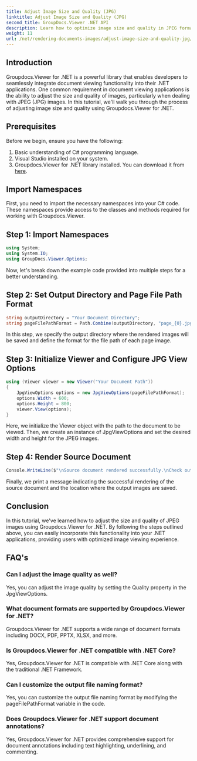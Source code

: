 ```yaml
---
title: Adjust Image Size and Quality (JPG)
linktitle: Adjust Image Size and Quality (JPG)
second_title: GroupDocs.Viewer .NET API
description: Learn how to optimize image size and quality in JPEG format using Groupdocs.Viewer for .NET. Enhance your document viewing experience.
weight: 11
url: /net/rendering-documents-images/adjust-image-size-and-quality-jpg/
---
```

## Introduction
Groupdocs.Viewer for .NET is a powerful library that enables developers to seamlessly integrate document viewing functionality into their .NET applications. One common requirement in document viewing applications is the ability to adjust the size and quality of images, particularly when dealing with JPEG (JPG) images. In this tutorial, we'll walk you through the process of adjusting image size and quality using Groupdocs.Viewer for .NET.
## Prerequisites
Before we begin, ensure you have the following:
1. Basic understanding of C# programming language.
2. Visual Studio installed on your system.
3. Groupdocs.Viewer for .NET library installed. You can download it from [here](https://releases.groupdocs.com/viewer/net/).

## Import Namespaces
First, you need to import the necessary namespaces into your C# code. These namespaces provide access to the classes and methods required for working with Groupdocs.Viewer.
## Step 1: Import Namespaces
```csharp
using System;
using System.IO;
using GroupDocs.Viewer.Options;
```

Now, let's break down the example code provided into multiple steps for a better understanding.
## Step 2: Set Output Directory and Page File Path Format
```csharp
string outputDirectory = "Your Document Directory";
string pageFilePathFormat = Path.Combine(outputDirectory, "page_{0}.jpg");
```
In this step, we specify the output directory where the rendered images will be saved and define the format for the file path of each page image.
## Step 3: Initialize Viewer and Configure JPG View Options
```csharp
using (Viewer viewer = new Viewer("Your Document Path"))
{
    JpgViewOptions options = new JpgViewOptions(pageFilePathFormat);
    options.Width = 600;
    options.Height = 800;
    viewer.View(options);
}
```
Here, we initialize the Viewer object with the path to the document to be viewed. Then, we create an instance of JpgViewOptions and set the desired width and height for the JPEG images.
## Step 4: Render Source Document
```csharp
Console.WriteLine($"\nSource document rendered successfully.\nCheck output in {outputDirectory}.");
```
Finally, we print a message indicating the successful rendering of the source document and the location where the output images are saved.

## Conclusion
In this tutorial, we've learned how to adjust the size and quality of JPEG images using Groupdocs.Viewer for .NET. By following the steps outlined above, you can easily incorporate this functionality into your .NET applications, providing users with optimized image viewing experience.
## FAQ's
### Can I adjust the image quality as well?
Yes, you can adjust the image quality by setting the Quality property in the JpgViewOptions.
### What document formats are supported by Groupdocs.Viewer for .NET?
Groupdocs.Viewer for .NET supports a wide range of document formats including DOCX, PDF, PPTX, XLSX, and more.
### Is Groupdocs.Viewer for .NET compatible with .NET Core?
Yes, Groupdocs.Viewer for .NET is compatible with .NET Core along with the traditional .NET Framework.
### Can I customize the output file naming format?
Yes, you can customize the output file naming format by modifying the pageFilePathFormat variable in the code.
### Does Groupdocs.Viewer for .NET support document annotations?
Yes, Groupdocs.Viewer for .NET provides comprehensive support for document annotations including text highlighting, underlining, and commenting.
